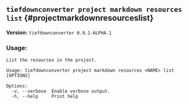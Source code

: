 ## `tiefdownconverter project markdown resources list` {#projectmarkdownresourceslist}

**Version:** `tiefdownconverter 0.9.1-ALPHA.1`

### Usage:
```
List the resources in the project.

Usage: tiefdownconverter project markdown resources <NAME> list [OPTIONS]

Options:
  -v, --verbose  Enable verbose output.
  -h, --help     Print help
```

